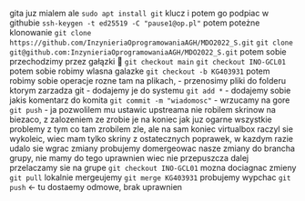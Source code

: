 gita juz mialem ale
    ```sudo apt install git```
klucz i potem go podpiac w githubie
    ```ssh-keygen -t ed25519 -C "pause1@op.pl"```
potem poteżne klonowanie
    ```git clone https://github.com/InzynieriaOprogramowaniaAGH/MDO2022_S.git```
    ```git clone git@github.com:InzynieriaOprogramowaniaAGH/MDO2022_S.git```
potem sobie przechodzimy przez gałązki 🌿
    ```git checkout main```
    ```git checkout INO-GCL01```
potem sobie robimy wlasna galazke
    ```git checkout -b KG403931```
potem robimy sobie operacje rozne tam na plikach,
    - przenosimy pliki do folderu ktorym zarzadza git
    - dodajemy je do systemu `git add *`
    - dodajemy sobie jakis komentarz do komita `git commit -m "wiadomosc"`
    - wrzucamy na gore `git push`
    - ja pozwolilem mu ustawic upstreama 
    nie robilem skrinow na biezaco, z zalozeniem ze zrobie je na koniec jak juz ogarne wszystkie problemy z tym co tam zrobilem zle, ale na sam koniec virtualbox raczyl sie wykoleic, wiec mam tylko skriny z ostatecznych poprawek, w kazdym razie udalo sie wgrac zmiany
probujemy domergeowac nasze zmiany do brancha grupy, nie mamy do tego uprawnien wiec nie przepuszcza dalej
    przelaczamy sie na grupe `git checkout INO-GCL01`
    mozna dociagnac zmieny `git pull`
    lokalnie mergeujemy `git merge KG403931`
    probujemy wypchac `git push` <- tu dostaemy odmowe, brak uprawnien
